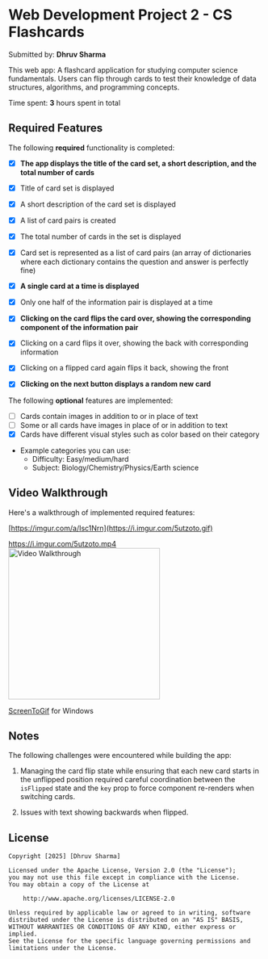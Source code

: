 # Web Development Project 2 - CS Flashcards

Submitted by: **Dhruv Sharma**

This web app: A flashcard application for studying computer science fundamentals. Users can flip through cards to test their knowledge of data structures, algorithms, and programming concepts.

Time spent: **3** hours spent in total

## Required Features

The following **required** functionality is completed:

  - [x] **The app displays the title of the card set, a short description, and the total number of cards**
  - [x] Title of card set is displayed 
  - [x] A short description of the card set is displayed 
  - [x] A list of card pairs is created
  - [x] The total number of cards in the set is displayed 
  - [x] Card set is represented as a list of card pairs (an array of dictionaries where each dictionary contains the question and answer is perfectly fine)
  - [x] **A single card at a time is displayed**
  - [x] Only one half of the information pair is displayed at a time
  - [x] **Clicking on the card flips the card over, showing the corresponding component of the information pair**
  - [x] Clicking on a card flips it over, showing the back with corresponding information 
  - [x] Clicking on a flipped card again flips it back, showing the front
  - [x] **Clicking on the next button displays a random new card**


The following **optional** features are implemented:

  - [ ] Cards contain images in addition to or in place of text
  - [ ] Some or all cards have images in place of or in addition to text
  - [x] Cards have different visual styles such as color based on their category
  - Example categories you can use:
    - Difficulty: Easy/medium/hard
    - Subject: Biology/Chemistry/Physics/Earth science

## Video Walkthrough

Here's a walkthrough of implemented required features:

[https://imgur.com/a/Isc1Nrn](https://i.imgur.com/5utzoto.gif)

https://i.imgur.com/5utzoto.mp4
<img src='https://i.imgur.com/5utzoto.mp4' title='Video Walkthrough' width='300px' alt='Video Walkthrough' />

[ScreenToGif](https://www.screentogif.com/) for Windows

## Notes

The following challenges were encountered while building the app:

1. Managing the card flip state while ensuring that each new card starts in the unflipped position required careful coordination between the `isFlipped` state and the `key` prop to force component re-renders when switching cards.

2. Issues with text showing backwards when flipped.


## License

    Copyright [2025] [Dhruv Sharma]

    Licensed under the Apache License, Version 2.0 (the "License");
    you may not use this file except in compliance with the License.
    You may obtain a copy of the License at

        http://www.apache.org/licenses/LICENSE-2.0

    Unless required by applicable law or agreed to in writing, software
    distributed under the License is distributed on an "AS IS" BASIS,
    WITHOUT WARRANTIES OR CONDITIONS OF ANY KIND, either express or implied.
    See the License for the specific language governing permissions and
    limitations under the License.
